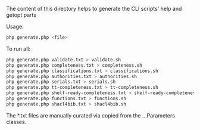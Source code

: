 The content of this directory helps to generate the CLI scripts' help and getopt parts

Usage:
```bash
php generate.php <file>
```

To run all:

```bash
php generate.php validate.txt > validate.sh
php generate.php completeness.txt > completeness.sh
php generate.php classifications.txt > classifications.sh
php generate.php authorities.txt > authorities.sh
php generate.php serials.txt > serials.sh
php generate.php tt-completeness.txt > tt-completeness.sh
php generate.php shelf-ready-completeness.txt > shelf-ready-completeness.sh
php generate.php functions.txt > functions.sh
php generate.php shacl4bib.txt > shacl4bib.sh
```

The *.txt files are manually curated via copied from the ...Parameters classes.